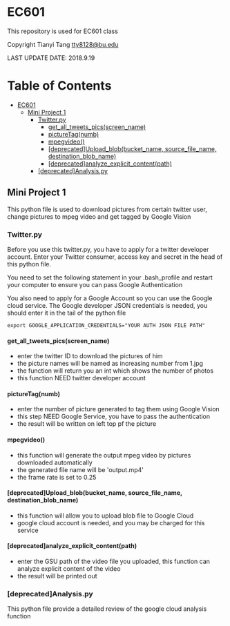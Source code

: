 # EC601
This repository is used for EC601 class

Copyright Tianyi Tang tty8128@bu.edu

LAST UPDATE DATE:  2018.9.19


Table of Contents
=================

   * [EC601](#ec601)
      * [Mini Project 1](#mini-project-1)
         * [Twitter.py](#twitterpy)
            * [get_all_tweets_pics(screen_name)](#get_all_tweets_picsscreen_name)
            * [pictureTag(numb)](#picturetagnumb)
            * [mpegvideo()](#mpegvideo)
            * [[deprecated]Upload_blob(bucket_name, source_file_name, destination_blob_name)](#deprecatedupload_blobbucket_name-source_file_name-destination_blob_name)
            * [[deprecated]analyze_explicit_content(path)](#deprecatedanalyze_explicit_contentpath)
         * [[deprecated]Analysis.py](#deprecatedanalysispy)



## Mini Project 1

This python file is used to download pictures from certain twitter user, change pictures to mpeg video and get tagged by Google Vision

### Twitter.py

Before you use this twitter.py, you have to apply for a twitter developer account. Enter your Twitter consumer, access key and secret in the head of this python file.

You need to set the following statement in your .bash_profile and restart your computer to ensure you can pass Google Authentication

You also need to apply for a Google Account so you can use the Google cloud service.  The Google developer JSON credentials is needed, you should enter it in the tail of the python file

```
export GOOGLE_APPLICATION_CREDENTIALS="YOUR AUTH JSON FILE PATH"
```

#### get_all_tweets_pics(screen_name)

- enter the twitter ID to download the pictures of him
- the picture names will be named as increasing number from 1.jpg
- the function will return you an int which shows the number of photos
- this function NEED twitter developer account

#### pictureTag(numb)

- enter the number of picture generated to tag them using Google Vision
- this step NEED Google Service, you have to pass the authentication
- the result will be written on left top pf the picture


#### mpegvideo()

- this function will generate the output mpeg video by pictures downloaded automatically
- the generated file name will be 'output.mp4'
- the frame rate is set to 0.25

#### [deprecated]Upload_blob(bucket_name, source_file_name, destination_blob_name)

- this function will allow you to upload blob file to Google Cloud
- google cloud account is needed, and you may be charged for this service

#### [deprecated]analyze_explicit_content(path)

- enter the GSU path of the video file you uploaded, this function can analyze explicit content of the video
- the result will be printed out

### [deprecated]Analysis.py

This python file provide a detailed review of the google cloud analysis function
